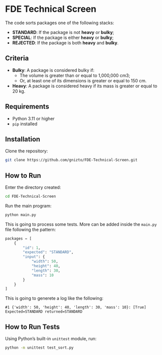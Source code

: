 # FDE Technical Screen

The code sorts packages one of the following stacks:

- **STANDARD**: If the package is not **heavy** or **bulky**;
- **SPECIAL**: If the package is either **heavy** or **bulky**;
- **REJECTED**: If the package is both **heavy** and **bulky**.

## Criteria

- **Bulky**: A package is considered bulky if:
    - The volume is greater than or equal to 1,000,000 cm3;
    - Or, at least one of its dimensions is greater or equal to 150 cm.
- **Heavy**: A package is considered heavy if its mass is greater or equal to 20 kg.

## Requirements

- Python 3.11 or higher
- `pip` installed

## Installation

Clone the repository:

```bash
git clone https://github.com/gnizto/FDE-Technical-Screen.git
```


## How to Run

Enter the directory created:

```bash
cd FDE-Technical-Screen
```

Run the main program:

```bash
python main.py
```

This is going to process some tests. More can be added inside the `main.py` file following the pattern:

```python
packages = [
    {
        "id": 1,
        "expected": "STANDARD",
        "input": {
            "width": 50,
            "height": 40,
            "length": 30,
            "mass": 10
        }
    }
]
```

This is going to generete a log like the following:

```text
#1 {'width': 50, 'height': 40, 'length': 30, 'mass': 10}: [True] Expected=STANDARD returned=STANDARD
```

## How to Run Tests

Using Python’s built-in `unittest` module, run:

```bash
python -m unittest test_sort.py
```
